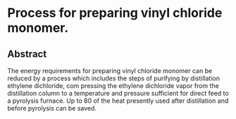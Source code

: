 # Process for preparing vinyl chloride monomer.

## Abstract
The energy requirements for preparing vinyl chloride monomer can be reduced by a process which includes the steps of purifying by distillation ethylene dichloride, com pressing the ethylene dichloride vapor from the distillation column to a temperature and pressure sufficient for direct feed to a pyrolysis furnace. Up to 80 of the heat presently used after distillation and before pyrolysis can be saved.